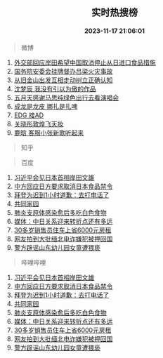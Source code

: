 <div align="center"><h2>实时热搜榜</h2><h4>2023-11-17 21:06:01</h4></div>

> 微博  

1. [外交部回应岸田希望中国取消停止从日进口食品措施](https://s.weibo.com/weibo?q=%23%E5%A4%96%E4%BA%A4%E9%83%A8%E5%9B%9E%E5%BA%94%E5%B2%B8%E7%94%B0%E5%B8%8C%E6%9C%9B%E4%B8%AD%E5%9B%BD%E5%8F%96%E6%B6%88%E5%81%9C%E6%AD%A2%E4%BB%8E%E6%97%A5%E8%BF%9B%E5%8F%A3%E9%A3%9F%E5%93%81%E6%8E%AA%E6%96%BD%23&t=31&band_rank=1&Refer=top)<br />
2. [国务院安委会挂牌督办吕梁火灾事故](https://s.weibo.com/weibo?q=%23%E5%9B%BD%E5%8A%A1%E9%99%A2%E5%AE%89%E5%A7%94%E4%BC%9A%E6%8C%82%E7%89%8C%E7%9D%A3%E5%8A%9E%E5%90%95%E6%A2%81%E7%81%AB%E7%81%BE%E4%BA%8B%E6%95%85%23&t=31&band_rank=2&Refer=top)<br />
3. [从旧金山出发互相走动树立正确认知](https://s.weibo.com/weibo?q=%23%E4%BB%8E%E6%97%A7%E9%87%91%E5%B1%B1%E5%87%BA%E5%8F%91%E4%BA%92%E7%9B%B8%E8%B5%B0%E5%8A%A8%E6%A0%91%E7%AB%8B%E6%AD%A3%E7%A1%AE%E8%AE%A4%E7%9F%A5%23&t=31&band_rank=3&Refer=top)<br />
4. [沈梦辰 我没有引以为傲的作品](https://s.weibo.com/weibo?q=%E6%B2%88%E6%A2%A6%E8%BE%B0%20%E6%88%91%E6%B2%A1%E6%9C%89%E5%BC%95%E4%BB%A5%E4%B8%BA%E5%82%B2%E7%9A%84%E4%BD%9C%E5%93%81&t=31&band_rank=4&Refer=top)<br />
5. [五月天感谢马思纯绿色出行去看演唱会](https://s.weibo.com/weibo?q=%23%E4%BA%94%E6%9C%88%E5%A4%A9%E6%84%9F%E8%B0%A2%E9%A9%AC%E6%80%9D%E7%BA%AF%E7%BB%BF%E8%89%B2%E5%87%BA%E8%A1%8C%E5%8E%BB%E7%9C%8B%E6%BC%94%E5%94%B1%E4%BC%9A%23&t=31&band_rank=5&Refer=top)<br />
6. [成龙是龙皮 娜扎是扎啤](https://s.weibo.com/weibo?q=%E6%88%90%E9%BE%99%E6%98%AF%E9%BE%99%E7%9A%AE%20%E5%A8%9C%E6%89%8E%E6%98%AF%E6%89%8E%E5%95%A4&t=31&band_rank=6&Refer=top)<br />
7. [EDG 接AD](https://s.weibo.com/weibo?q=EDG%20%E6%8E%A5AD&t=31&band_rank=7&Refer=top)<br />
8. [关晓彤敦煌飞天妆](https://s.weibo.com/weibo?q=%23%E5%85%B3%E6%99%93%E5%BD%A4%E6%95%A6%E7%85%8C%E9%A3%9E%E5%A4%A9%E5%A6%86%23&t=31&band_rank=8&Refer=top)<br />
9. [鹿晗 客服小张新歌听起来](https://s.weibo.com/weibo?q=%E9%B9%BF%E6%99%97%20%E5%AE%A2%E6%9C%8D%E5%B0%8F%E5%BC%A0%E6%96%B0%E6%AD%8C%E5%90%AC%E8%B5%B7%E6%9D%A5&t=31&band_rank=9&Refer=top)<br />

> 知乎  


> 百度  

1. [习近平会见日本首相岸田文雄](https://www.baidu.com/s?wd=%E4%B9%A0%E8%BF%91%E5%B9%B3%E4%BC%9A%E8%A7%81%E6%97%A5%E6%9C%AC%E9%A6%96%E7%9B%B8%E5%B2%B8%E7%94%B0%E6%96%87%E9%9B%84&sa=fyb_news&rsv_dl=fyb_news)<br />
2. [中方回应日方要求取消日本食品禁令](https://www.baidu.com/s?wd=%E4%B8%AD%E6%96%B9%E5%9B%9E%E5%BA%94%E6%97%A5%E6%96%B9%E8%A6%81%E6%B1%82%E5%8F%96%E6%B6%88%E6%97%A5%E6%9C%AC%E9%A3%9F%E5%93%81%E7%A6%81%E4%BB%A4&sa=fyb_news&rsv_dl=fyb_news)<br />
3. [拜登为迟到1小时道歉：去打电话了](https://www.baidu.com/s?wd=%E6%8B%9C%E7%99%BB%E4%B8%BA%E8%BF%9F%E5%88%B01%E5%B0%8F%E6%97%B6%E9%81%93%E6%AD%89%EF%BC%9A%E5%8E%BB%E6%89%93%E7%94%B5%E8%AF%9D%E4%BA%86&sa=fyb_news&rsv_dl=fyb_news)<br />
4. [共同家园](https://www.baidu.com/s?wd=%E5%85%B1%E5%90%8C%E5%AE%B6%E5%9B%AD&sa=fyb_news&rsv_dl=fyb_news)<br />
5. [肺炎支原体感染愈后多吃白色食物](https://www.baidu.com/s?wd=%E8%82%BA%E7%82%8E%E6%94%AF%E5%8E%9F%E4%BD%93%E6%84%9F%E6%9F%93%E6%84%88%E5%90%8E%E5%A4%9A%E5%90%83%E7%99%BD%E8%89%B2%E9%A3%9F%E7%89%A9&sa=fyb_news&rsv_dl=fyb_news)<br />
6. [媒体：中日关系迎来转折点还有多远](https://www.baidu.com/s?wd=%E5%AA%92%E4%BD%93%EF%BC%9A%E4%B8%AD%E6%97%A5%E5%85%B3%E7%B3%BB%E8%BF%8E%E6%9D%A5%E8%BD%AC%E6%8A%98%E7%82%B9%E8%BF%98%E6%9C%89%E5%A4%9A%E8%BF%9C&sa=fyb_news&rsv_dl=fyb_news)<br />
7. [30多岁销售员住车上省6000元房租](https://www.baidu.com/s?wd=30%E5%A4%9A%E5%B2%81%E9%94%80%E5%94%AE%E5%91%98%E4%BD%8F%E8%BD%A6%E4%B8%8A%E7%9C%816000%E5%85%83%E6%88%BF%E7%A7%9F&sa=fyb_news&rsv_dl=fyb_news)<br />
8. [网友拍到大批缅北电诈嫌犯被押回国](https://www.baidu.com/s?wd=%E7%BD%91%E5%8F%8B%E6%8B%8D%E5%88%B0%E5%A4%A7%E6%89%B9%E7%BC%85%E5%8C%97%E7%94%B5%E8%AF%88%E5%AB%8C%E7%8A%AF%E8%A2%AB%E6%8A%BC%E5%9B%9E%E5%9B%BD&sa=fyb_news&rsv_dl=fyb_news)<br />
9. [警方辟谣山东幼儿园女童遭猥亵](https://www.baidu.com/s?wd=%E8%AD%A6%E6%96%B9%E8%BE%9F%E8%B0%A3%E5%B1%B1%E4%B8%9C%E5%B9%BC%E5%84%BF%E5%9B%AD%E5%A5%B3%E7%AB%A5%E9%81%AD%E7%8C%A5%E4%BA%B5&sa=fyb_news&rsv_dl=fyb_news)<br />

> 哔哩哔哩  

1. [习近平会见日本首相岸田文雄](https://www.baidu.com/s?wd=%E4%B9%A0%E8%BF%91%E5%B9%B3%E4%BC%9A%E8%A7%81%E6%97%A5%E6%9C%AC%E9%A6%96%E7%9B%B8%E5%B2%B8%E7%94%B0%E6%96%87%E9%9B%84&sa=fyb_news&rsv_dl=fyb_news)<br />
2. [中方回应日方要求取消日本食品禁令](https://www.baidu.com/s?wd=%E4%B8%AD%E6%96%B9%E5%9B%9E%E5%BA%94%E6%97%A5%E6%96%B9%E8%A6%81%E6%B1%82%E5%8F%96%E6%B6%88%E6%97%A5%E6%9C%AC%E9%A3%9F%E5%93%81%E7%A6%81%E4%BB%A4&sa=fyb_news&rsv_dl=fyb_news)<br />
3. [拜登为迟到1小时道歉：去打电话了](https://www.baidu.com/s?wd=%E6%8B%9C%E7%99%BB%E4%B8%BA%E8%BF%9F%E5%88%B01%E5%B0%8F%E6%97%B6%E9%81%93%E6%AD%89%EF%BC%9A%E5%8E%BB%E6%89%93%E7%94%B5%E8%AF%9D%E4%BA%86&sa=fyb_news&rsv_dl=fyb_news)<br />
4. [共同家园](https://www.baidu.com/s?wd=%E5%85%B1%E5%90%8C%E5%AE%B6%E5%9B%AD&sa=fyb_news&rsv_dl=fyb_news)<br />
5. [肺炎支原体感染愈后多吃白色食物](https://www.baidu.com/s?wd=%E8%82%BA%E7%82%8E%E6%94%AF%E5%8E%9F%E4%BD%93%E6%84%9F%E6%9F%93%E6%84%88%E5%90%8E%E5%A4%9A%E5%90%83%E7%99%BD%E8%89%B2%E9%A3%9F%E7%89%A9&sa=fyb_news&rsv_dl=fyb_news)<br />
6. [媒体：中日关系迎来转折点还有多远](https://www.baidu.com/s?wd=%E5%AA%92%E4%BD%93%EF%BC%9A%E4%B8%AD%E6%97%A5%E5%85%B3%E7%B3%BB%E8%BF%8E%E6%9D%A5%E8%BD%AC%E6%8A%98%E7%82%B9%E8%BF%98%E6%9C%89%E5%A4%9A%E8%BF%9C&sa=fyb_news&rsv_dl=fyb_news)<br />
7. [30多岁销售员住车上省6000元房租](https://www.baidu.com/s?wd=30%E5%A4%9A%E5%B2%81%E9%94%80%E5%94%AE%E5%91%98%E4%BD%8F%E8%BD%A6%E4%B8%8A%E7%9C%816000%E5%85%83%E6%88%BF%E7%A7%9F&sa=fyb_news&rsv_dl=fyb_news)<br />
8. [网友拍到大批缅北电诈嫌犯被押回国](https://www.baidu.com/s?wd=%E7%BD%91%E5%8F%8B%E6%8B%8D%E5%88%B0%E5%A4%A7%E6%89%B9%E7%BC%85%E5%8C%97%E7%94%B5%E8%AF%88%E5%AB%8C%E7%8A%AF%E8%A2%AB%E6%8A%BC%E5%9B%9E%E5%9B%BD&sa=fyb_news&rsv_dl=fyb_news)<br />
9. [警方辟谣山东幼儿园女童遭猥亵](https://www.baidu.com/s?wd=%E8%AD%A6%E6%96%B9%E8%BE%9F%E8%B0%A3%E5%B1%B1%E4%B8%9C%E5%B9%BC%E5%84%BF%E5%9B%AD%E5%A5%B3%E7%AB%A5%E9%81%AD%E7%8C%A5%E4%BA%B5&sa=fyb_news&rsv_dl=fyb_news)<br />
